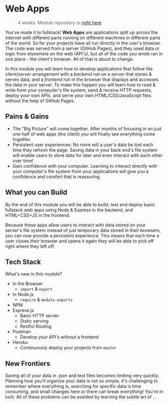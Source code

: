 # Web Apps

> 4 weeks. Module repository is [right here](https://github.com/HackYourFutureBelgium/web-apps/)

You've made it to fullstack!  __Web Apps__ are applications split up across the internet with different parts running on different machines in different parts of the world.  So far your projects have all run directly in the user's browser.  The code was served from a server (GitHub Pages), and they used data or logic from elsewhere on the web (API's), but all of the code you wrote ran in one place - the client's browser. All of that is about to change.

In this module you will learn how to develop applications that follow the _client/server_ arrangement with a _backend_ run on a server that stores & serves data, and a _frontend_ run in the browser that displays and accesses the data in your server.  To make this happen you will learn how to read & write from your computer's file system, send & receive HTTP requests, deploy your own APIs, and serve your own HTML/CSS/JavaScript files without the help of GitHub Pages.

## Pains & Gains

* The "Big Picture" will come together.  After months of focusing in on just one half of web apps (the client) you will finally see everything come together.
* Persistent user experiences: No more will a user's data be lost each time they refresh the page.  Saving data in your back end's file system will enable users to store data for later and even interact with each other over time!
* Gain confidence with your computer.  Learning to interact directly with your computer's file system from your applications will give you a confidence and comfort that is reassuring.

## What you can Build

By the end of this module you will be able to build, test and deploy basic fullstack web apps using Node & Express in the backend, and HTML+CSS+JS in the frontend.

Because these apps allow users to interact with data stored on your server's file system instead of just temporary data stored in their browsers, you can now provide a _persistent_ experience.  This means that each time a user closes their browser and opens it again they will be able to pick off right where they left off.

## Tech Stack

What's new in this module?

* In the Browser
  * `import` & `export`
* In Node.js
  * `require` & `module.exports`
* NPM
* Express.js
  * Basic HTTP server
  * Static serving
  * Restful Routing
* Postman
  * Develop your API's without a frontend
* Heroku
  * Continuously deploy your projects from `master`

## New Frontiers

Saving all of your data in .json and text files becomes limiting very quickly.  Planning how you'll organize your data is not so simple, it's challenging to remember where everything is, searching for specific data is time consuming, and small changes here or there can break everything!  You're in luck.  All of these problems can be avoided by learning the subtle art of ...


